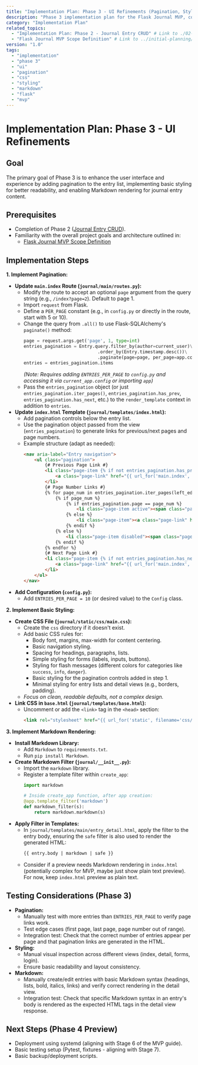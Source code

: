 ```yaml
---
title: "Implementation Plan: Phase 3 - UI Refinements (Pagination, Styling, Markdown)"
description: "Phase 3 implementation plan for the Flask Journal MVP, covering pagination for entries, basic CSS styling, and Markdown rendering for entry content."
category: "Implementation Plan"
related_topics:
  - "Implementation Plan: Phase 2 - Journal Entry CRUD" # Link to ./02-phase-two-entry-crud.md
  - "Flask Journal MVP Scope Definition" # Link to ../initial-planning/mvp-high-level-implementation-guide.md
version: "1.0"
tags:
  - "implementation"
  - "phase 3"
  - "ui"
  - "pagination"
  - "css"
  - "styling"
  - "markdown"
  - "flask"
  - "mvp"
---
```


# Implementation Plan: Phase 3 - UI Refinements

## Goal

The primary goal of Phase 3 is to enhance the user interface and experience by adding pagination to the entry list, implementing basic styling for better readability, and enabling Markdown rendering for journal entry content.

## Prerequisites

*   Completion of Phase 2 ([Journal Entry CRUD](./02-phase-two-entry-crud.md)).
*   Familiarity with the overall project goals and architecture outlined in:
    *   [Flask Journal MVP Scope Definition](../initial-planning/mvp-high-level-implementation-guide.md)

## Implementation Steps

**1. Implement Pagination:**

*   **Update `main.index` Route (`journal/main/routes.py`):**
    *   Modify the route to accept an optional `page` argument from the query string (e.g., `/index?page=2`). Default to page 1.
    *   Import `request` from Flask.
    *   Define a `PER_PAGE` constant (e.g., in `config.py` or directly in the route, start with 5 or 10).
    *   Change the query from `.all()` to use Flask-SQLAlchemy's `paginate()` method:
        ```python
        page = request.args.get('page', 1, type=int)
        entries_pagination = Entry.query.filter_by(author=current_user)\
                                    .order_by(Entry.timestamp.desc())\
                                    .paginate(page=page, per_page=app.config['ENTRIES_PER_PAGE'], error_out=False)
        entries = entries_pagination.items
        ```
        *(Note: Requires adding `ENTRIES_PER_PAGE` to `config.py` and accessing it via `current_app.config` or importing `app`)*
    *   Pass the `entries_pagination` object (or just `entries_pagination.iter_pages()`, `entries_pagination.has_prev`, `entries_pagination.has_next`, etc.) to the `render_template` context in addition to `entries`.
*   **Update `index.html` Template (`journal/templates/index.html`):**
    *   Add pagination controls below the entry list.
    *   Use the pagination object passed from the view (`entries_pagination`) to generate links for previous/next pages and page numbers.
    *   Example structure (adapt as needed):
        ```html
        <nav aria-label="Entry navigation">
            <ul class="pagination">
                {# Previous Page Link #}
                <li class="page-item {% if not entries_pagination.has_prev %}disabled{% endif %}">
                    <a class="page-link" href="{{ url_for('main.index', page=entries_pagination.prev_num) if entries_pagination.has_prev else '#' }}">Previous</a>
                </li>
                {# Page Number Links #}
                {% for page_num in entries_pagination.iter_pages(left_edge=1, right_edge=1, left_current=1, right_current=2) %}
                    {% if page_num %}
                        {% if entries_pagination.page == page_num %}
                            <li class="page-item active"><span class="page-link">{{ page_num }}</span></li>
                        {% else %}
                            <li class="page-item"><a class="page-link" href="{{ url_for('main.index', page=page_num) }}">{{ page_num }}</a></li>
                        {% endif %}
                    {% else %}
                        <li class="page-item disabled"><span class="page-link">...</span></li>
                    {% endif %}
                {% endfor %}
                {# Next Page Link #}
                <li class="page-item {% if not entries_pagination.has_next %}disabled{% endif %}">
                    <a class="page-link" href="{{ url_for('main.index', page=entries_pagination.next_num) if entries_pagination.has_next else '#' }}">Next</a>
                </li>
            </ul>
        </nav>
        ```
*   **Add Configuration (`config.py`):**
    *   Add `ENTRIES_PER_PAGE = 10` (or desired value) to the `Config` class.

**2. Implement Basic Styling:**

*   **Create CSS File (`journal/static/css/main.css`):**
    *   Create the `css` directory if it doesn't exist.
    *   Add basic CSS rules for:
        *   Body font, margins, max-width for content centering.
        *   Basic navigation styling.
        *   Spacing for headings, paragraphs, lists.
        *   Simple styling for forms (labels, inputs, buttons).
        *   Styling for flash messages (different colors for categories like `success`, `info`, `danger`).
        *   Basic styling for the pagination controls added in step 1.
        *   Minimal styling for entry lists and detail views (e.g., borders, padding).
    *   *Focus on clean, readable defaults, not a complex design.*
*   **Link CSS in `base.html` (`journal/templates/base.html`):**
    *   Uncomment or add the `<link>` tag in the `<head>` section:
        ```html
        <link rel="stylesheet" href="{{ url_for('static', filename='css/main.css') }}">
        ```

**3. Implement Markdown Rendering:**

*   **Install Markdown Library:**
    *   Add `Markdown` to `requirements.txt`.
    *   Run `pip install Markdown`.
*   **Create Markdown Filter (`journal/__init__.py`):**
    *   Import the `markdown` library.
    *   Register a template filter within `create_app`:
        ```python
        import markdown

        # Inside create_app function, after app creation:
        @app.template_filter('markdown')
        def markdown_filter(s):
            return markdown.markdown(s)
        ```
*   **Apply Filter in Templates:**
    *   In `journal/templates/main/entry_detail.html`, apply the filter to the entry body, ensuring the `safe` filter is also used to render the generated HTML:
        ```html
        {{ entry.body | markdown | safe }}
        ```
    *   Consider if a preview needs Markdown rendering in `index.html` (potentially complex for MVP, maybe just show plain text preview). For now, keep `index.html` preview as plain text.

## Testing Considerations (Phase 3)

*   **Pagination:**
    *   Manually test with more entries than `ENTRIES_PER_PAGE` to verify page links work.
    *   Test edge cases (first page, last page, page number out of range).
    *   Integration test: Check that the correct number of entries appear per page and that pagination links are generated in the HTML.
*   **Styling:**
    *   Manual visual inspection across different views (index, detail, forms, login).
    *   Ensure basic readability and layout consistency.
*   **Markdown:**
    *   Manually create/edit entries with basic Markdown syntax (headings, lists, bold, italics, links) and verify correct rendering in the detail view.
    *   Integration test: Check that specific Markdown syntax in an entry's body is rendered as the expected HTML tags in the detail view response.

## Next Steps (Phase 4 Preview)

*   Deployment using systemd (aligning with Stage 6 of the MVP guide).
*   Basic testing setup (Pytest, fixtures - aligning with Stage 7).
*   Basic backup/deployment scripts.